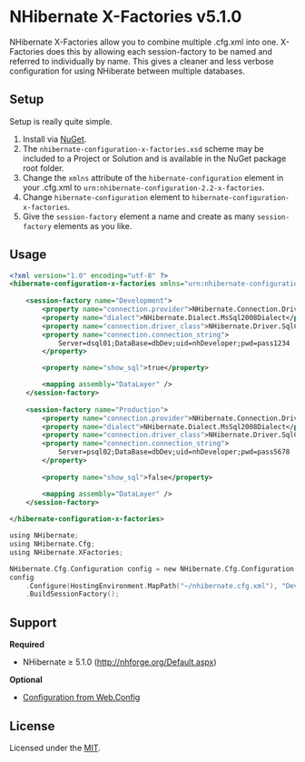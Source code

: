 NHibernate X-Factories v5.1.0
=================================

NHibernate X-Factories allow you to combine multiple .cfg.xml into one. X-Factories does this by allowing each session-factory to be named and referred to individually by name. This gives a cleaner and less verbose configuration for using NHiberate between multiple databases.


Setup
---------

Setup is really quite simple.

1. Install via [NuGet](https://www.nuget.org/packages/NHibernate.XFactories/).
2. The `nhibernate-configuration-x-factories.xsd` scheme may be included to a Project or Solution and is available in the NuGet package root folder.
3. Change the `xmlns` attribute of the `hibernate-configuration` element in your .cfg.xml to `urn:nhibernate-configuration-2.2-x-factories`.
4. Change `hibernate-configuration` element to `hibernate-configuration-x-factories`.
5. Give the `session-factory` element a name and create as many `session-factory` elements as you like.

Usage
---------

~~~ xml
<?xml version="1.0" encoding="utf-8" ?>
<hibernate-configuration-x-factories xmlns="urn:nhibernate-configuration-2.2-x-factories">
	
	<session-factory name="Development">
		<property name="connection.provider">NHibernate.Connection.DriverConnectionProvider</property>
		<property name="dialect">NHibernate.Dialect.MsSql2008Dialect</property>
		<property name="connection.driver_class">NHibernate.Driver.SqlClientDriver</property>
		<property name="connection.connection_string">
			Server=dsql01;DataBase=dbDev;uid=nhDeveloper;pwd=pass1234
		</property>

		<property name="show_sql">true</property>

		<mapping assembly="DataLayer" />
	</session-factory>
	
	<session-factory name="Production">
		<property name="connection.provider">NHibernate.Connection.DriverConnectionProvider</property>
		<property name="dialect">NHibernate.Dialect.MsSql2008Dialect</property>
		<property name="connection.driver_class">NHibernate.Driver.SqlClientDriver</property>
		<property name="connection.connection_string">
			Server=psql02;DataBase=dbDev;uid=nhDeveloper;pwd=pass5678
		</property>
		
		<property name="show_sql">false</property>

		<mapping assembly="DataLayer" />
	</session-factory>
	
</hibernate-configuration-x-factories>
~~~

~~~ c
using NHibernate;
using NHibernate.Cfg;
using NHibernate.XFactories;

NHibernate.Cfg.Configuration config = new NHibernate.Cfg.Configuration();
config
	.Configure(HostingEnvironment.MapPath("~/nhibernate.cfg.xml"), "Development")
	.BuildSessionFactory();
~~~

Support
-----------
**Required**

* NHibernate ≥ 5.1.0 (http://nhforge.org/Default.aspx)

**Optional**

* [Configuration from Web.Config](https://github.com/roydukkey/NHibernate-X-Factories/wiki/Configuration-from-Web.Config)


License
-----------

Licensed under the [MIT](LICENSE).
